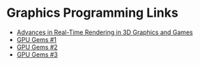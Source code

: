 # Graphics Programming Links
- [Advances in Real-Time Rendering in 3D Graphics and Games](http://advances.realtimerendering.com/)
- [GPU Gems #1](https://developer.nvidia.com/gpugems/GPUGems/gpugems_pref01.html)
- [GPU Gems #2](https://developer.nvidia.com/gpugems/GPUGems2/gpugems2_inside_front_cover.html)
- [GPU Gems #3](https://developer.nvidia.com/gpugems/GPUGems3/gpugems3_pref01.html)
